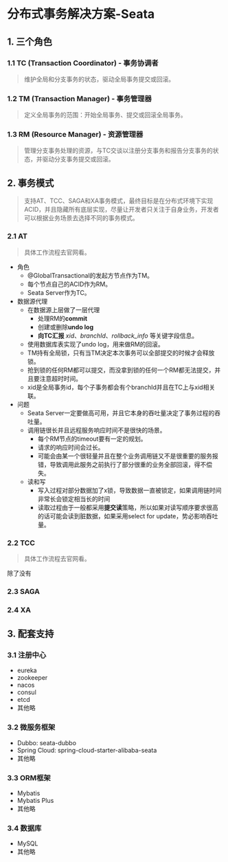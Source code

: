 # 分布式事务解决方案-Seata

## 1. 三个角色
### 1.1 TC (Transaction Coordinator) - 事务协调者
> 维护全局和分支事务的状态，驱动全局事务提交或回滚。  

### 1.2 TM (Transaction Manager) - 事务管理器
> 定义全局事务的范围：开始全局事务、提交或回滚全局事务。  

### 1.3 RM (Resource Manager) - 资源管理器
> 管理分支事务处理的资源，与TC交谈以注册分支事务和报告分支事务的状态，并驱动分支事务提交或回滚。

## 2. 事务模式
> 支持AT、TCC、SAGA和XA事务模式，最终目标是在分布式环境下实现ACID，并且隐藏所有底层实现，尽量让开发者只关注于自身业务，开发者可以根据业务场景去选择不同的事务模式。  

### 2.1 AT
> 具体工作流程去官网看。

* 角色  
	- @GlobalTransactional的发起方节点作为TM。
	- 每个节点自己的ACID作为RM。
	- Seata Server作为TC。
* 数据源代理
	- 在数据源上层做了一层代理
		- 处理RM的**commit**
		- 创建或删除**undo log**
		- **向TC汇报** *xid*、*branchId*、*rollback_info* 等关键字段信息。
	- 使用数据库表实现了undo log，用来做RM的回滚。
	- TM持有全局锁，只有当TM决定本次事务可以全部提交的时候才会释放锁。
	- 抢到锁的任何RM都可以提交，而没拿到锁的任何一个RM都无法提交，并且要注意超时时间。
	- xid是全局事务id，每个子事务都会有个branchId并且在TC上与xid相关联。
* 问题
	- Seata Server一定要做高可用，并且它本身的吞吐量决定了事务过程的吞吐量。
	- 调用链很长并且远程服务响应时间不是很快的场景。
		- 每个RM节点的timeout要有一定的规划。
		- 请求的响应时间会过长。
		- 可能会由某一个很轻量并且在整个业务调用链又不是很重要的服务报错，导致调用此服务之前执行了部分很重的业务全部回滚，得不偿失。
	- 读和写
		- 写入过程对部分数据加了x锁，导致数据一直被锁定，如果调用链时间非常长会锁定相当长的时间
		- 读取过程由于一般都采用**提交读**策略，所以如果对读写顺序要求很高的话可能会读到脏数据，如果采用select for update，势必影响吞吐量。

### 2.2 TCC
> 具体工作流程去官网看。

除了没有

### 2.3 SAGA

### 2.4 XA

## 3. 配套支持
### 3.1 注册中心
* eureka
* zookeeper
* nacos
* consul
* etcd
* 其他略

### 3.2 微服务框架
* Dubbo: seata-dubbo
* Spring Cloud: spring-cloud-starter-alibaba-seata
* 其他略

### 3.3 ORM框架
* Mybatis
* Mybatis Plus
* 其他略

### 3.4 数据库
* MySQL
* 其他略